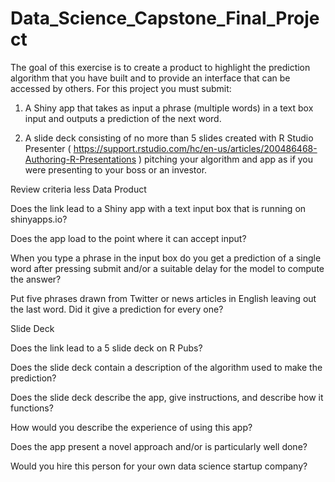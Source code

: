 # Data_Science_Capstone_Final_Project

The goal of this exercise is to create a product to highlight the prediction algorithm that you have built and to provide an interface that can be accessed by others. For this project you must submit:

1. A Shiny app that takes as input a phrase (multiple words) in a text box input and outputs a prediction of the next word.

2. A slide deck consisting of no more than 5 slides created with R Studio Presenter (
https://support.rstudio.com/hc/en-us/articles/200486468-Authoring-R-Presentations
) pitching your algorithm and app as if you were presenting to your boss or an investor.


Review criteria
less 
Data Product

Does the link lead to a Shiny app with a text input box that is running on shinyapps.io?

Does the app load to the point where it can accept input?

When you type a phrase in the input box do you get a prediction of a single word after pressing submit and/or a suitable delay for the model to compute the answer?

Put five phrases drawn from Twitter or news articles in English leaving out the last word. Did it give a prediction for every one?

Slide Deck

Does the link lead to a 5 slide deck on R Pubs?

Does the slide deck contain a description of the algorithm used to make the prediction?

Does the slide deck describe the app, give instructions, and describe how it functions?

How would you describe the experience of using this app?

Does the app present a novel approach and/or is particularly well done?

Would you hire this person for your own data science startup company?
